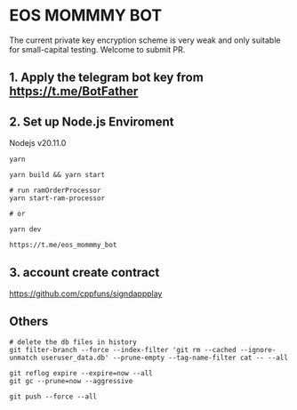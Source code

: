 # EOS MOMMMY BOT
The current private key encryption scheme is very weak and only suitable for small-capital testing. Welcome to submit PR.


## 1. Apply the telegram bot key from https://t.me/BotFather


## 2. Set up Node.js Enviroment

Nodejs v20.11.0


```
yarn
 
yarn build && yarn start

# run ramOrderProcessor
yarn start-ram-processor
 
# or 

yarn dev

https://t.me/eos_mommmy_bot
```


## 3. account create contract

https://github.com/cppfuns/signdappplay


## Others

```
# delete the db files in history
git filter-branch --force --index-filter 'git rm --cached --ignore-unmatch useruser_data.db' --prune-empty --tag-name-filter cat -- --all

git reflog expire --expire=now --all
git gc --prune=now --aggressive

git push --force --all

```